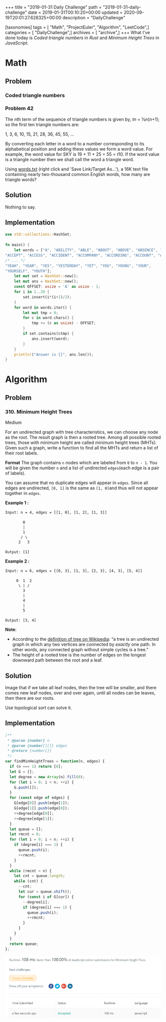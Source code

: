 +++
title = "2019-01-31 Daily Challenge"
path = "2019-01-31-daily-challenge"
date = 2019-01-31T00:10:20+00:00
updated = 2020-09-19T20:01:27.628325+00:00
description = "DailyChallenge"

[taxonomies]
tags = [ "Math", "ProjectEuler", "Algorithm", "LeetCode",]
categories = [ "DailyChallenge",]
archives = [ "archive",]
+++
What I've done today is *Coded triangle numbers* in *Rust* and *Minimum Height Trees* in *JavaScript*.

<!-- more -->

# Math

## Problem

### Coded triangle numbers

### Problem 42

The *n*th term of the sequence of triangle numbers is given by, *tn* = ½*n*(*n*+1); so the first ten triangle numbers are:

1, 3, 6, 10, 15, 21, 28, 36, 45, 55, ...

By converting each letter in a word to a number corresponding to its alphabetical position and adding these values we form a word value. For example, the word value for SKY is 19 + 11 + 25 = 55 = *t*10. If the word value is a triangle number then we shall call the word a triangle word.

Using [words.txt](https://projecteuler.net/project/resources/p042_words.txt) (right click and 'Save Link/Target As...'), a 16K text file containing nearly two-thousand common English words, how many are triangle words?

## Solution

Nothing to say.

## Implementation

```rust
use std::collections::HashSet;

fn main() {
    let words = ["A", "ABILITY", "ABLE", "ABOUT", "ABOVE", "ABSENCE", "ABSOLUTELY", "ACADEMIC",
"ACCEPT", "ACCESS", "ACCIDENT", "ACCOMPANY", "ACCORDING", "ACCOUNT", "ACHIEVE", "ACHIEVEMENT",
/* ... */
"YEAH", "YEAR", "YES", "YESTERDAY", "YET", "YOU", "YOUNG", "YOUR",
"YOURSELF", "YOUTH"];
    let mut set = HashSet::new();
    let mut ans = HashSet::new();
    const OFFSET: usize = 'A' as usize - 1;
    for i in 1..20 {
        set.insert(i*(i+1)/2);
    }
    for word in words.iter() {
        let mut tmp = 0;
        for c in word.chars() {
            tmp += (c as usize) - OFFSET;
        }
        if set.contains(&tmp) {
            ans.insert(word);
        }
    }
    println!("Answer is {}", ans.len());
}
```

# Algorithm

## Problem

### 310. Minimum Height Trees

Medium

For an undirected graph with tree characteristics, we can choose any node as the root. The result graph is then a rooted tree. Among all possible rooted trees, those with minimum height are called minimum height trees (MHTs). Given such a graph, write a function to find all the MHTs and return a list of their root labels.

**Format**
The graph contains `n` nodes which are labeled from `0` to `n - 1`. You will be given the number `n` and a list of undirected `edges`(each edge is a pair of labels).

You can assume that no duplicate edges will appear in `edges`. Since all edges are undirected, `[0, 1]` is the same as `[1, 0]`and thus will not appear together in `edges`.

**Example 1 :**

```
Input: n = 4, edges = [[1, 0], [1, 2], [1, 3]]

        0
        |
        1
       / \
      2   3 

Output: [1]
```

**Example 2 :**

```
Input: n = 6, edges = [[0, 3], [1, 3], [2, 3], [4, 3], [5, 4]]

     0  1  2
      \ | /
        3
        |
        4
        |
        5 

Output: [3, 4]
```

**Note**:

- According to the [definition of tree on Wikipedia](https://en.wikipedia.org/wiki/Tree_(graph_theory)): “a tree is an undirected graph in which any two vertices are connected by *exactly* one path. In other words, any connected graph without simple cycles is a tree.”
- The height of a rooted tree is the number of edges on the longest downward path between the root and a leaf.

## Solution

Image that if we take all leaf nodes, then the tree will be smaller, and there comes new leaf nodes, over and over again, until all nodes can be leaves, then there are our roots.

Use topological sort can solve it.

## Implementation

```js
/**
 * @param {number} n
 * @param {number[][]} edges
 * @return {number[]}
 */
var findMinHeightTrees = function(n, edges) {
  if (n === 1) return [0];
  let G = [];
  let degree = new Array(n).fill(0);
  for (let i = 0; i < n; ++i) {
    G.push([]);
  }
  for (const edge of edges) {
    G[edge[0]].push(edge[1]);
    G[edge[1]].push(edge[0]);
    ++degree[edge[0]];
    ++degree[edge[1]];
  }
  let queue = [];
  let rmcnt = 0;
  for (let i = 0; i < n; ++i) {
    if (degree[i] === 1) {
      queue.push(i);
      ++rmcnt;
    }
  }
  while (rmcnt < n) {
    let cnt = queue.length;
    while (cnt) {
      --cnt;
      let cur = queue.shift();
      for (const i of G[cur]) {
        --degree[i];
        if (degree[i] === 1) {
          queue.push(i);
          ++rmcnt;
        }
      }
    }
  }
  return queue;
};
```

![ha](4.png)